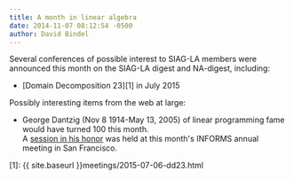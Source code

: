 ```yaml
---
title: A month in linear algebra
date: 2014-11-07 08:12:54 -0500
author: David Bindel
---
```


Several conferences of possible interest to SIAG-LA members were
announced this month on the SIAG-LA digest and NA-digest, including:

- [Domain Decomposition 23][1] in July 2015

Possibly interesting items from the web at large:

- George Dantzig (Nov 8 1914-May 13, 2005) of linear programming fame 
  would have turned 100 this month.  
  A [session in his honor][dantzig] was held at this month's
  INFORMS annual meeting in San Francisco.
  
[1]: {{ site.baseurl }}meetings/2015-07-06-dd23.html

[dantzig]: http://meetings2.informs.org/wordpress/sanfrancisco2014/2014/11/09/happy-birthday-george-dantzig/

